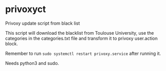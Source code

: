 # privoxyct
Privoxy update script from black list

This script will download the blacklist from Toulouse University, use the categories in the categories.txt file and transform it to privoxy user.action block.

Remember to run `sudo systemctl restart privoxy.service` after running it.

Needs python3 and sudo.


